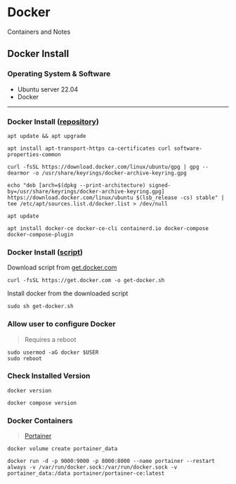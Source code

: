 # Docker
Containers and Notes

## Docker Install

### Operating System & Software
- Ubuntu server 22.04
- Docker

---

### Docker Install ([repository](https://docs.docker.com/engine/install/ubuntu/#install-using-the-repository))
```
apt update && apt upgrade

apt install apt-transport-https ca-certificates curl software-properties-common

curl -fsSL https://download.docker.com/linux/ubuntu/gpg | gpg --dearmor -o /usr/share/keyrings/docker-archive-keyring.gpg

echo "deb [arch=$(dpkg --print-architecture) signed-by=/usr/share/keyrings/docker-archive-keyring.gpg] https://download.docker.com/linux/ubuntu $(lsb_release -cs) stable" | tee /etc/apt/sources.list.d/docker.list > /dev/null

apt update

apt install docker-ce docker-ce-cli containerd.io docker-compose docker-compose-plugin
```

### Docker Install ([script](https://docs.docker.com/engine/install/ubuntu/#install-using-the-convenience-script))
Download script from [get.docker.com](https://get.docker.com/)
```
curl -fsSL https://get.docker.com -o get-docker.sh
```
Install docker from the downloaded script
```
sudo sh get-docker.sh
```

### Allow user to configure Docker
> Requires a reboot
```
sudo usermod -aG docker $USER
sudo reboot
```

### Check Installed Version
```
docker version

docker compose version
```

### Docker Containers
> [Portainer](https://hub.docker.com/r/portainer/portainer-ce)
```
docker volume create portainer_data

docker run -d -p 9000:9000 -p 8000:8000 --name portainer --restart always -v /var/run/docker.sock:/var/run/docker.sock -v portainer_data:/data portainer/portainer-ce:latest
```
